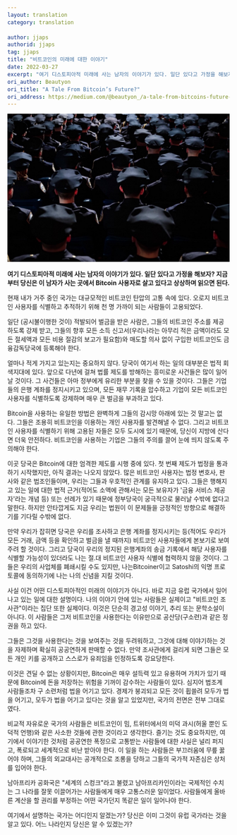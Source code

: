 ```yaml
---
layout: translation
category: translation

author: jjaps
authorid: jjaps
tag: jjaps
title: "비트코인의 미래에 대한 이야기"
date: 2022-03-27
excerpt: "여기 디스토피아적 미래에 사는 남자의 이야기가 있다. 일단 있다고 가정을 해보자? 지금부터 당신은 이 남자가 사는 곳에서 Bitcoin 사용자로 살고 있다고 상상하며 읽으면 된다."
ori_author: Beautyon
ori_title: "A Tale From Bitcoin’s Future?"
ori_address: https://medium.com/@beautyon_/a-tale-from-bitcoins-future-6b9cc2ba3b8d
---
```


![](/asset/img/post/taleoffuture.jpg)

**여기 디스토피아적 미래에 사는 남자의 이야기가 있다. 일단 있다고 가정을 해보자? 지금부터 당신은 이 남자가 사는 곳에서 Bitcoin 사용자로 살고 있다고 상상하며 읽으면 된다.**

현재 내가 거주 중인 국가는 대규모적인 비트코인 탄압의 고통 속에 있다. 오로지 비트코인 사용자를 식별하고 추적하기 위해 천 명 가까이 되는 사람들이 고용되었다.

일단 (공시불이행한 것이) 적발되어 벌금을 받은 사람은, 그들의 비트코인 주소를 제공하도록 강제 받고, 그들의 향후 모든 소득 신고서(우리나라는 아무리 적은 금액이라도 모든 절세액과 모든 비용 절감의 보고가 필요함)와 매도할 의사 없이 구입한 비트코인도 금융감독당국에 등록해야 한다.

얼마나 적게 가지고 있는지는 중요하지 않다. 당국이 여기서 하는 일의 대부분은 법적 회색지대에 있다. 앞으로 다년에 걸쳐 법률 제도를 방해하는 흥미로운 사건들은 많이 일어날 것이다. 그 사건들은 아마 정부에게 유리한 부분을 찾을 수 있을 것이다. 그들은 기업들의 은행 계좌를 정지시키고 있으며, 모든 재무 기록을 압수하고 기업이 모든 비트코인 사용자를 식별하도록 강제하며 매우 큰 벌금을 부과하고 있다.

Bitcoin을 사용하는 유일한 방법은 완벽하게 그들의 감시망 아래에 있는 것 말고는 없다. 그들은 조용히 비트코인을 이용하는 개인 사용자를 발견해낼 수 없다. 그리고 비트코인 사용자를 식별하기 위해 고용된 자들은 모두 도시에 있기 때문에, 당신이 지방에 산다면 더욱 안전하다. 비트코인을 사용하는 기업은 그들의 주의를 끌어 눈에 띄지 않도록 주의해야 한다.

이곳 당국은 Bitcoin에 대한 엄격한 제도를 시행 중에 있다. 첫 번째 제도가 법정을 통과하기 시작했지만, 아직 결과는 나오지 않았다. 많은 비트코인 사용자는 법정 변호사, 판사와 같은 법조인들이며, 우리는 그들과 우호적인 관계를 유지하고 있다. 그들은 행해지고 있는 일에 대한 법적 근거(적어도 소액에 관해서는 모든 보유자가 '금융 서비스 제공자'라는 개념 등) 또는 선례가 있기 때문에 정부당국이 궁극적으로 물러날 수밖에 없다고 말한다. 하지만 안타깝게도 지금 우리는 법원이 이 문제들을 긍정적인 방향으로 해결하기를 기다릴 수밖에 없다.

만약 우리가 잡히면 당국은 우리를 조사하고 은행 계좌를 정지시키는 등(적어도 우리가 모든 거래, 금액 등을 확인하고 벌금을 낼 때까지) 비트코인 사용자들에게 본보기로 보여주려 할 것이다. 그리고 당국이 우리의 정지된 은행계좌의 송금 기록에서 해당 사용자를 식별할 가능성이 있더라도 나는 절.대 비트코인 사용자 식별에 협력하지 않을 것이다. 그들은 우리의 사업체를 폐쇄시킬 수도 있지만, 나는Bitcoiner이고 Satoshi의 익명 프로토콜에 동의하기에 나는 나의 신념을 지킬 것이다.

 
사실 이건 어떤 디스토피아적인 미래의 이야기가 아니다. 바로 지금 유럽 국가에서 일어나고 있는 일에 대한 설명이다. 나의 이야기 안에 있는 사람들은 실제이고 "비트코인 조사관"이라는 집단 또한 실제이다. 이것은 단순히 경고성 이야기, 추리 또는 문학소설이 아니다. 이 사람들은 그저 비트코인을 사용한다는 이유만으로 공산당(구소련)과 같은 정권을 하고 있다.
 
그들은 그것을 사용한다는 것을 보여주는 것을 두려워하고, 그것에 대해 이야기하는 것을 자제하며 확실히 공공연하게 판매할 수 없다. 만약 조사관에게 걸리게 되면 그들은 모든 개인 키를 공개하고 스스로가 유죄임을 인정하도록 강요당한다.

이것은 견딜 수 없는 상황이지만, Bitcoin은 매우 설득력 있고 유용하며 가치가 있기 때문에 Bitcoin에 돈을 저장하는 위험을 기꺼이 감수하는 사람들이 있다. 심지어 법조계 사람들조차 구 소련처럼 법을 어기고 있다. 경제가 붕괴되고 모든 것이 휩쓸려 모두가 법을 어기고, 모두가 법을 어기고 있다는 것을 알고 있었지만, 국가의 전면은 전부 그대로였다.

비교적 자유로운 국가의 사람들은 비트코인이 밈, 트위터에서의 미덕 과시(허울 뿐인 도덕적 언행)와 같은 사소한 것들에 관한 것이라고 생각한다. 즐기는 것도 중요하지만, 여기에서 이야기한 것처럼 공공연한 폭정으로 고통받는 사람들에 대한 사실은 널리 퍼지고, 폭로되고 세계적으로 비난 받아야 한다. 이 일을 하는 사람들은 부끄러움에 무릎 꿇어야 하며, 그들의 외교대사는 공개적으로 조롱을 당하고 그들의 국가적 자존심은 상처를 입어야 한다.

남아프리카 공화국은 "세계의 스컹크"라고 불렸고 남아프리카인이라는 국제적인 수치는 그 나라를 잘못 이끌어가는 사람들에게 매우 고통스러운 일이었다. 사람들에게 올바른 계산을 할 권리를 부정하는 어떤 국가던지 똑같은 일이 일어나야 한다.
 
여기에서 설명하는 국가는 어디인지 알겠는가? 당신은 이미 그것이 유럽 국가라는 것을 알고 있다. 어느 나라인지 당신은 알 수 있겠는가?
